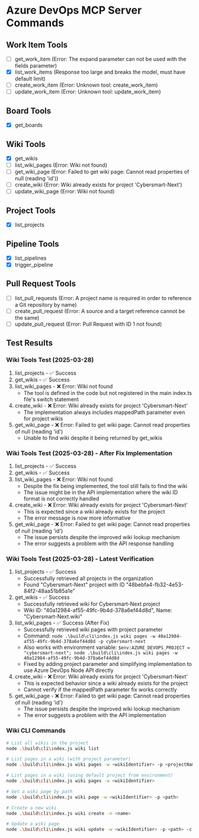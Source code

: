 # Azure DevOps MCP Server Commands

## Work Item Tools
- [ ] get_work_item (Error: The expand parameter can not be used with the fields parameter)
- [X] list_work_items (Response too large and breaks the model, must have default limit)
- [ ] create_work_item (Error: Unknown tool: create_work_item)
- [ ] update_work_item (Error: Unknown tool: update_work_item)

## Board Tools
- [X] get_boards

## Wiki Tools
- [X] get_wikis
- [ ] list_wiki_pages (Error: Wiki not found)
- [ ] get_wiki_page (Error: Failed to get wiki page: Cannot read properties of null (reading 'id'))
- [ ] create_wiki (Error: Wiki already exists for project 'Cybersmart-Next')
- [ ] update_wiki_page (Error: Wiki not found)

## Project Tools
- [X] list_projects

## Pipeline Tools
- [X] list_pipelines
- [X] trigger_pipeline

## Pull Request Tools
- [ ] list_pull_requests (Error: A project name is required in order to reference a Git repository by name)
- [ ] create_pull_request (Error: A source and a target reference cannot be the same)
- [ ] update_pull_request (Error: Pull Request with ID 1 not found)

## Test Results

### Wiki Tools Test (2025-03-28)
1. list_projects - ✅ Success
2. get_wikis - ✅ Success
3. list_wiki_pages - ❌ Error: Wiki not found
   - The tool is defined in the code but not registered in the main index.ts file's switch statement
4. create_wiki - ❌ Error: Wiki already exists for project 'Cybersmart-Next'
   - The implementation always includes mappedPath parameter even for project wikis
5. get_wiki_page - ❌ Error: Failed to get wiki page: Cannot read properties of null (reading 'id')
   - Unable to find wiki despite it being returned by get_wikis

### Wiki Tools Test (2025-03-28) - After Fix Implementation
1. list_projects - ✅ Success
2. get_wikis - ✅ Success
3. list_wiki_pages - ❌ Error: Wiki not found
   - Despite the fix being implemented, the tool still fails to find the wiki
   - The issue might be in the API implementation where the wiki ID format is not correctly handled
4. create_wiki - ❌ Error: Wiki already exists for project 'Cybersmart-Next'
   - This is expected since a wiki already exists for the project
   - The error message is now more informative
5. get_wiki_page - ❌ Error: Failed to get wiki page: Cannot read properties of null (reading 'id')
   - The issue persists despite the improved wiki lookup mechanism
   - The error suggests a problem with the API response handling

### Wiki Tools Test (2025-03-28) - Latest Verification
1. list_projects - ✅ Success
   - Successfully retrieved all projects in the organization
   - Found "Cybersmart-Next" project with ID "48bebfa4-fb32-4e53-84f2-48aa51b85a1e"
2. get_wikis - ✅ Success
   - Successfully retrieved wiki for Cybersmart-Next project
   - Wiki ID: "40a12984-af55-49fc-9b4d-378a6ef44d8d", Name: "Cybersmart-Next.wiki"
3. list_wiki_pages - ✅ Success (After Fix)
   - Successfully retrieved wiki pages with project parameter
   - Command: `node .\build\cli\index.js wiki pages -w 40a12984-af55-49fc-9b4d-378a6ef44d8d -p cybersmart-next`
   - Also works with environment variable: `$env:AZURE_DEVOPS_PROJECT = "cybersmart-next"; node .\build\cli\index.js wiki pages -w 40a12984-af55-49fc-9b4d-378a6ef44d8d`
   - Fixed by adding project parameter and simplifying implementation to use Azure DevOps Node API directly
4. create_wiki - ❌ Error: Wiki already exists for project 'Cybersmart-Next'
   - This is expected behavior since a wiki already exists for the project
   - Cannot verify if the mappedPath parameter fix works correctly
5. get_wiki_page - ❌ Error: Failed to get wiki page: Cannot read properties of null (reading 'id')
   - The issue persists despite the improved wiki lookup mechanism
   - The error suggests a problem with the API implementation

### Wiki CLI Commands
```bash
# List all wikis in the project
node .\build\cli\index.js wiki list

# List pages in a wiki (with project parameter)
node .\build\cli\index.js wiki pages -w <wikiIdentifier> -p <projectName>

# List pages in a wiki (using default project from environment)
node .\build\cli\index.js wiki pages -w <wikiIdentifier>

# Get a wiki page by path
node .\build\cli\index.js wiki page -w <wikiIdentifier> -p <path>

# Create a new wiki
node .\build\cli\index.js wiki create -n <name>

# Update a wiki page
node .\build\cli\index.js wiki update -w <wikiIdentifier> -p <path> -c <content>
```